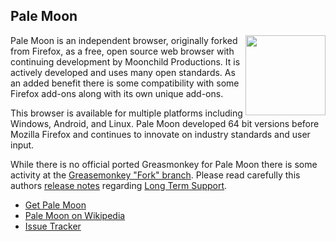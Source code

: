 ## Pale Moon
<img src="https://raw.githubusercontent.com/wiki/OpenUserJS/OpenUserJS.org/images/pale_moon_icon.png" width="128" height="128" align="right">

Pale Moon is an independent browser, originally forked from Firefox, as a free, open source web browser with continuing development by Moonchild Productions.  It is actively developed and uses many open standards. As an added benefit there is some compatibility with some Firefox add-ons along with its own unique add-ons.

This browser is available for multiple platforms including Windows, Android, and Linux. Pale Moon developed 64 bit versions before Mozilla Firefox and continues to innovate on industry standards and user input.

While there is no official ported Greasmonkey for Pale Moon there is some activity at the [Greasemonkey &quot;Fork&quot; branch][greasemonkeyForkRepo]. Please read carefully this authors [release notes][greasemonkeyForkReleases] regarding [Long Term Support][greasemonkeyForkLTS].

* [Get Pale Moon][palemoonBrowser]
* [Pale Moon on Wikipedia][wikipediaPalemoon]
* [Issue Tracker][palemoonIssueTracker]

[githubFavicon]: https://assets-cdn.github.com/favicon.ico
[oujsFavicon]: https://raw.githubusercontent.com/OpenUserJs/OpenUserJS.org/master/public/images/favicon16.png
[palemoonBrowser]: http://www.palemoon.org/
[wikipediaPalemoon]: https://www.wikipedia.org/wiki/Pale_Moon_%28web_browser%29
[palemoonIssueTracker]: https://forum.palemoon.org/viewforum.php?f=5
[greasemonkeyForkRepo]: https://github.com/janekptacijarabaci/greasemonkey
[greasemonkeyForkReleases]: https://github.com/janekptacijarabaci/greasemonkey/releases
[greasemonkeyForkLTS]: https://github.com/janekptacijarabaci/greasemonkey/issues/1
